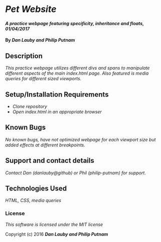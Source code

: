 # _Pet Website_

#### _A practice webpage featuring specificity, inheritance and floats, 01/04/2017_

#### By _**Dan Lauby and Philip Putnam**_

## Description

_This practice webpage utilizes different divs and spans to manipulate different aspects of the main index.html page. Also featured is media queries for different sized viewports._

## Setup/Installation Requirements

* _Clone repository_
* _Open index.html in an appropriate browser_

## Known Bugs

_No known bugs, have not optimized webpage for each viewport size but added effects at different breakpoints._

## Support and contact details

_Contact Dan (danlauby@github) or Phil (philip-putnam) for support._

## Technologies Used

_HTML, CSS, media queries_

### License

*This software is licensed under the MIT license*

Copyright (c) 2016 **_Dan Lauby and Philip Putnam_**
